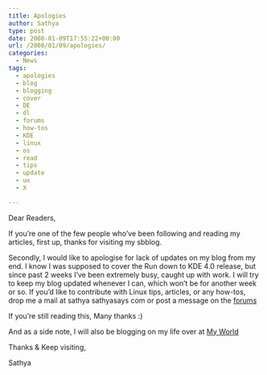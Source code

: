 ```yaml
---
title: Apologies
author: Sathya
type: post
date: 2008-01-09T17:55:22+00:00
url: /2008/01/09/apologies/
categories:
  - News
tags:
  - apologies
  - blog
  - blogging
  - cover
  - DE
  - dl
  - forums
  - how-tos
  - KDE
  - linux
  - os
  - read
  - tips
  - update
  - ux
  - X

---
```

Dear Readers,
  
If you&#8217;re one of the few people who&#8217;ve been following and reading my articles, first up, thanks for visiting my sbblog.
  
Secondly, I would like to apologise for lack of updates on my blog from my end. I know I was supposed to cover the Run down to KDE 4.0 release, but since past 2 weeks I&#8217;ve been extremely busy, caught up with work. I will try to keep my blog updated whenever I can, which won&#8217;t be for another week or so. If you&#8217;d like to contribute with Linux tips, articles, or any how-tos, drop me a mail at sathya <at> sathyasays <dot> com or post a message on the [forums][1]

If you&#8217;re still reading this, Many thanks :)

And as a side note, I will also be blogging on my life over at [My World][2]

Thanks & Keep visiting,
  
Sathya

 [1]: http://forums.sathyasays.com
 [2]: http://sathyasays.com/myworld